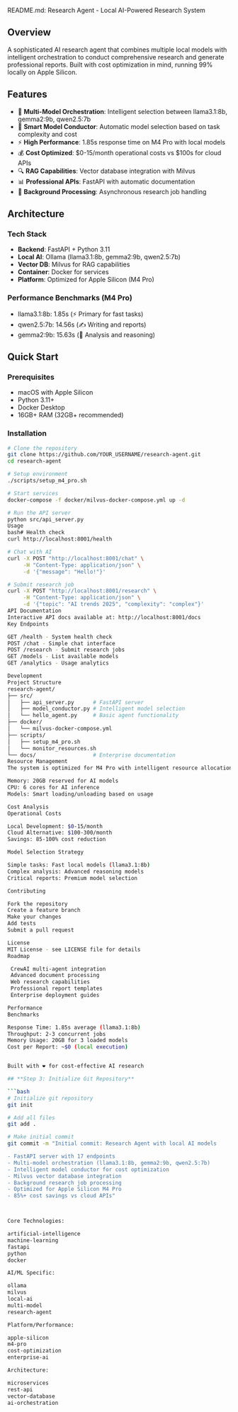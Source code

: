 README.md:
Research Agent - Local AI-Powered Research System

## Overview

A sophisticated AI research agent that combines multiple local models with intelligent orchestration to conduct comprehensive research and generate professional reports. Built with cost optimization in mind, running 99% locally on Apple Silicon.

## Features

- 🤖 **Multi-Model Orchestration**: Intelligent selection between llama3.1:8b, gemma2:9b, qwen2.5:7b
- 🧠 **Smart Model Conductor**: Automatic model selection based on task complexity and cost
- ⚡ **High Performance**: 1.85s response time on M4 Pro with local models
- 💰 **Cost Optimized**: $0-15/month operational costs vs $100s for cloud APIs
- 🔍 **RAG Capabilities**: Vector database integration with Milvus
- 📊 **Professional APIs**: FastAPI with automatic documentation
- 🔧 **Background Processing**: Asynchronous research job handling

## Architecture

### Tech Stack
- **Backend**: FastAPI + Python 3.11
- **Local AI**: Ollama (llama3.1:8b, gemma2:9b, qwen2.5:7b)
- **Vector DB**: Milvus for RAG capabilities
- **Container**: Docker for services
- **Platform**: Optimized for Apple Silicon (M4 Pro)

### Performance Benchmarks (M4 Pro)
- llama3.1:8b: 1.85s (⚡ Primary for fast tasks)
- qwen2.5:7b: 14.56s (✍️ Writing and reports)
- gemma2:9b: 15.63s (🧠 Analysis and reasoning)

## Quick Start

### Prerequisites
- macOS with Apple Silicon
- Python 3.11+
- Docker Desktop
- 16GB+ RAM (32GB+ recommended)

### Installation
```bash
# Clone the repository
git clone https://github.com/YOUR_USERNAME/research-agent.git
cd research-agent

# Setup environment
./scripts/setup_m4_pro.sh

# Start services
docker-compose -f docker/milvus-docker-compose.yml up -d

# Run the API server
python src/api_server.py
Usage
bash# Health check
curl http://localhost:8001/health

# Chat with AI
curl -X POST "http://localhost:8001/chat" \
     -H "Content-Type: application/json" \
     -d '{"message": "Hello!"}'

# Submit research job
curl -X POST "http://localhost:8001/research" \
     -H "Content-Type: application/json" \
     -d '{"topic": "AI trends 2025", "complexity": "complex"}'
API Documentation
Interactive API docs available at: http://localhost:8001/docs
Key Endpoints

GET /health - System health check
POST /chat - Simple chat interface
POST /research - Submit research jobs
GET /models - List available models
GET /analytics - Usage analytics

Development
Project Structure
research-agent/
├── src/
│   ├── api_server.py      # FastAPI server
│   ├── model_conductor.py # Intelligent model selection
│   └── hello_agent.py     # Basic agent functionality
├── docker/
│   └── milvus-docker-compose.yml
├── scripts/
│   ├── setup_m4_pro.sh
│   └── monitor_resources.sh
└── docs/                  # Enterprise documentation
Resource Management
The system is optimized for M4 Pro with intelligent resource allocation:

Memory: 20GB reserved for AI models
CPU: 6 cores for AI inference
Models: Smart loading/unloading based on usage

Cost Analysis
Operational Costs

Local Development: $0-15/month
Cloud Alternative: $100-300/month
Savings: 85-100% cost reduction

Model Selection Strategy

Simple tasks: Fast local models (llama3.1:8b)
Complex analysis: Advanced reasoning models
Critical reports: Premium model selection

Contributing

Fork the repository
Create a feature branch
Make your changes
Add tests
Submit a pull request

License
MIT License - see LICENSE file for details
Roadmap

 CrewAI multi-agent integration
 Advanced document processing
 Web research capabilities
 Professional report templates
 Enterprise deployment guides

Performance
Benchmarks

Response Time: 1.85s average (llama3.1:8b)
Throughput: 2-3 concurrent jobs
Memory Usage: 20GB for 3 loaded models
Cost per Report: ~$0 (local execution)


Built with ❤️ for cost-effective AI research

## **Step 3: Initialize Git Repository**

```bash
# Initialize git repository
git init

# Add all files
git add .

# Make initial commit
git commit -m "Initial commit: Research Agent with local AI models

- FastAPI server with 17 endpoints
- Multi-model orchestration (llama3.1:8b, gemma2:9b, qwen2.5:7b)
- Intelligent model conductor for cost optimization
- Milvus vector database integration
- Background research job processing
- Optimized for Apple Silicon M4 Pro
- 85%+ cost savings vs cloud APIs"



Core Technologies:

artificial-intelligence
machine-learning
fastapi
python
docker

AI/ML Specific:

ollama
milvus
local-ai
multi-model
research-agent

Platform/Performance:

apple-silicon
m4-pro
cost-optimization
enterprise-ai

Architecture:

microservices
rest-api
vector-database
ai-orchestration
